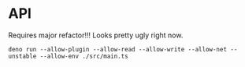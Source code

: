 # API

Requires major refactor!!! Looks pretty ugly right now.

```shell
deno run --allow-plugin --allow-read --allow-write --allow-net --unstable --allow-env ./src/main.ts
```